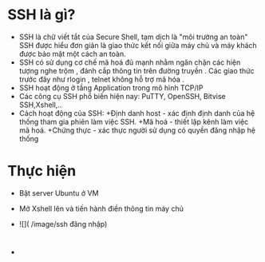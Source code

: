 ﻿


# SSH là gì?
- SSH là chữ viết tắt của Secure Shell, tạm dịch là "môi trường an toàn" SSH được hiểu đơn giản là giao thức kết nối giữa máy chủ và máy khách được bảo mật một cách an toàn.
- SSH có sử dụng cơ chế mã hoá đủ mạnh nhằm ngăn chặn các hiện tượng nghe trộm , đánh cắp thông tin trên đường truyền . Các giao thức trước đây như rlogin , telnet không hỗ trợ mã hóa .
- SSH hoạt động ở tầng Application trong mô hình TCP/IP
- Các công cụ SSH phổ biến hiện nay: PuTTY, OpenSSH, Bitvise SSH,Xshell,..
- Cách hoạt động của SSH:
  +Định danh host - xác định định danh của hệ thống tham gia phiên làm việc SSH.
  +Mã hoá - thiết lập kênh làm việc mã hoá.
  +Chứng thực - xác thực người sử dụng có quyền đăng nhập hệ thống

# Thực hiện
- Bật server Ubuntu ở VM

- Mở Xshell lên và tiến hành điền thông tin máy chủ

- ![]( /image/ssh đăng nhập)


#
*
